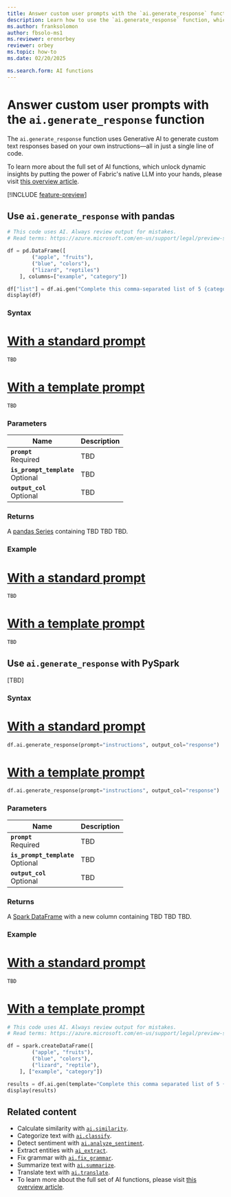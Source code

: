 ```yaml
---
title: Answer custom user prompts with the `ai.generate_response` function
description: Learn how to use the `ai.generate_response` function, which invokes Generative AI to generate custom text responses based on your own instructions.
ms.author: franksolomon
author: fbsolo-ms1
ms.reviewer: erenorbey
reviewer: orbey
ms.topic: how-to
ms.date: 02/20/2025

ms.search.form: AI functions
---
```


# Answer custom user prompts with the `ai.generate_response` function

The `ai.generate_response` function uses Generative AI to generate custom text responses based on your own instructions—all in just a single line of code.

To learn more about the full set of AI functions, which unlock dynamic insights by putting the power of Fabric's native LLM into your hands, please visit [this overview article](ai-function-overview.md).

[!INCLUDE [feature-preview](../../includes/feature-preview-note.md)]

## Use `ai.generate_response` with pandas

```python
# This code uses AI. Always review output for mistakes. 
# Read terms: https://azure.microsoft.com/en-us/support/legal/preview-supplemental-terms/

df = pd.DataFrame([
        ("apple", "fruits"),
        ("blue", "colors"),
        ("lizard", "reptiles")
    ], columns=["example", "category"])

df["list"] = df.ai.gen("Complete this comma-separated list of 5 {category}: {example}, ", is_format=True)
display(df)
```

### Syntax

# [With a standard prompt](#tab/standard-prompt)

```python
TBD
```

# [With a template prompt](#tab/similarity-single)

```python
TBD
```

### Parameters

| **Name** | **Description** |
|---|---|
| **`prompt`** <br> Required | TBD |
| **`is_prompt_template`** <br> Optional | TBD |
| **`output_col`** <br> Optional | TBD |

### Returns

A [pandas Series](https://pandas.pydata.org/docs/reference/api/pandas.Series.html) containing TBD TBD TBD.

### Example

# [With a standard prompt](#tab/standard-prompt)

```python
TBD
```

# [With a template prompt](#tab/similarity-single)

```python
TBD
```

## Use `ai.generate_response` with PySpark

[TBD]

### Syntax

# [With a standard prompt](#tab/standard-prompt)

```python
df.ai.generate_response(prompt="instructions", output_col="response")
```

# [With a template prompt](#tab/similarity-single)

```python
df.ai.generate_response(prompt="instructions", output_col="response")
```

### Parameters

| **Name** | **Description** |
|---|---|
| **`prompt`** <br> Required | TBD |
| **`is_prompt_template`** <br> Optional | TBD |
| **`output_col`** <br> Optional | TBD |

### Returns

A [Spark DataFrame](https://spark.apache.org/docs/latest/api/python/reference/pyspark.sql/dataframe.html) with a new column containing TBD TBD TBD.

### Example

# [With a standard prompt](#tab/standard-prompt)

```python
TBD
```

# [With a template prompt](#tab/similarity-single)

```python
# This code uses AI. Always review output for mistakes. 
# Read terms: https://azure.microsoft.com/en-us/support/legal/preview-supplemental-terms/

df = spark.createDataFrame([
        ("apple", "fruits"),
        ("blue", "colors"),
        ("lizard", "reptile"),
    ], ["example", "category"])

results = df.ai.gen(template="Complete this comma separated list of 5 {category}: {example}, ", output_col="list")
display(results)
```


## Related content

- Calculate similarity with [`ai.similarity`](similarity.md).
- Categorize text with [`ai.classify`](classify.md).
- Detect sentiment with [`ai.analyze_sentiment`](analyze-sentiment.md).
- Extract entities with [`ai_extract`](extract.md).
- Fix grammar with [`ai.fix_grammar`](fix-grammar.md).
- Summarize text with [`ai.summarize`](summarize.md).
- Translate text with [`ai.translate`](translate.md).
- To learn more about the full set of AI functions, please visit [this overview article](ai-function-overview.md).
